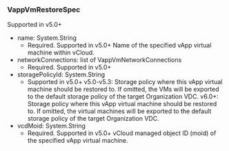 ### VappVmRestoreSpec
Supported in v5.0+

- name: System.String
  - Required. Supported in v5.0+
  Name of the specified vApp virtual machine within vCloud.
- networkConnections: list of VappVmNetworkConnections
  - Required. Supported in v5.0+
- storagePolicyId: System.String
  - Supported in v5.0+
  v5.0-v5.3: Storage policy where this vApp virtual machine should be restored to. If omitted, the VMs will be exported to the default storage policy of the target Organization VDC.
  v6.0+: Storage policy where this vApp virtual machine should be restored to. If omitted, the virtual machines will be exported to the default storage policy of the target Organization VDC.
- vcdMoid: System.String
  - Required. Supported in v5.0+
  vCloud managed object ID (moid) of the specified vApp virtual machine.
